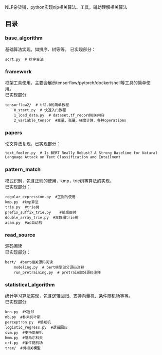 NLP杂货铺，python实现nlp相关算法、工具，辅助理解相关算法

## 目录

### base_algorithm
基础算法实现，如排序、树等等。
已实现部分：    
```
sort.py  # 排序算法
```
### framework
框架工具使用，主要会展示tensorflow/pytorch/docker/shell等工具的简单使用。      
已实现部分:    
```
tensorflow2/  # tf2.0的简单教程 
    0_start.py  # 快速入门教程
    1_load_data.py  # dataset,tf_record相关内容
    2_variable_tensor  #变量、张量、梯度计算、各种operations
```
### papers
论文算法复现，已实现部分：    
```
text_fooler.py  # Is BERT Really Robust? A Strong Baseline for Natural Language Attack on Text Classification and Entailment
```
### pattern_match
模式识别，包含正则的使用，kmp，trie树等算法的实现。    
已实现部分：    
```
regular_expression.py  #正则的使用
kmp.py  #kmp算法
trie.py  #trie树
prefix_suffix_trie.py    #前后缀树
double_array_trie.py  #双数组trie树
acam.py  #ac自动机
```
### read_source
源码阅读        
已实现部分：    
```
bert/  #bert相关源码阅读
    modeling.py  # bert模型部分源码注释
    run_pretraining.py  # pretrain部分源码注释
```
### statistical_algorithm
统计学习算法实现，包含逻辑回归、支持向量机、条件随机场等等。    
已实现部分:    
```
knn.py  #K近邻
nb.py  #朴素贝叶斯
perceptron.py  #感知机
logistic_regress.py  #逻辑回归
svm.py  #支持向量机
hmm.py  #隐马尔科夫
crf.py  #条件随机场
tree/  #树相关模型
```
